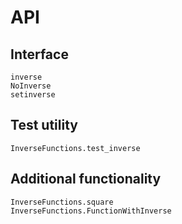 # API

## Interface

```@docs
inverse
NoInverse
setinverse
```

## Test utility

```@docs
InverseFunctions.test_inverse
```

## Additional functionality

```@docs
InverseFunctions.square
InverseFunctions.FunctionWithInverse
```
